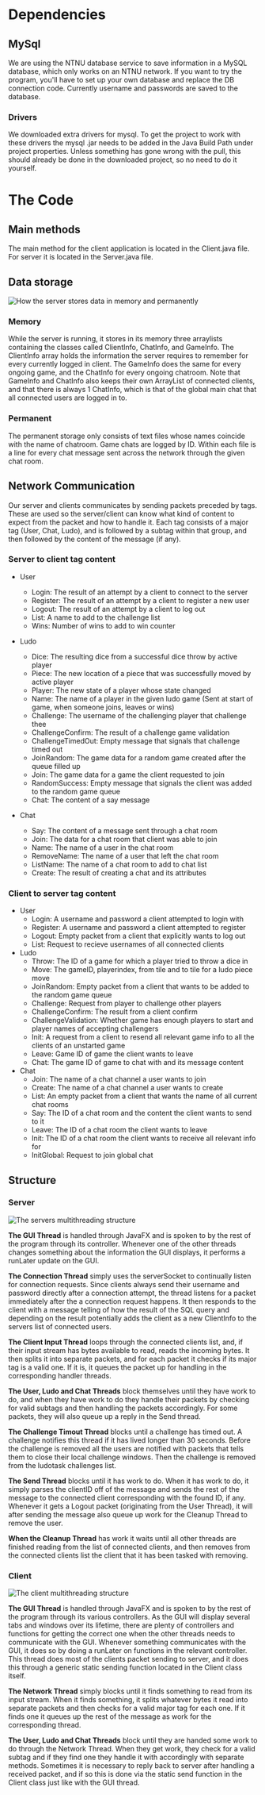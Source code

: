 # **Dependencies** 

## MySql

We are using the NTNU database service to save information in a MySQL database, which only works on an NTNU network. If you want to try the program, you'll have to set up your own database and replace the DB connection code. 
Currently username and passwords are saved to the database.

### Drivers

We downloaded extra drivers for mysql.
To get the project to work with these drivers the mysql .jar needs to be added in the Java Build Path under project properties. Unless something has gone wrong with the pull, this should already be done in the downloaded project, so no need to do it yourself.

# **The Code**

## Main methods
The main method for the client application is located in the Client.java file. For server it is located in the Server.java file.

## Data storage
![How the server stores data in memory and permanently](https://bitbucket.org/repo/daRbxoA/images/4161267439-DataStorage.png)

### Memory

While the server is running, it stores in its memory three arraylists containing the classes called ClientInfo, ChatInfo, and GameInfo. The ClientInfo array holds the information the server requires to remember for every currently logged in client. The GameInfo does the same for every ongoing game, and the ChatInfo for every ongoing chatroom. Note that GameInfo and ChatInfo also keeps their own ArrayList of connected clients, and that there is always 1 ChatInfo, which is that of the global main chat that all connected users are logged in to.

### Permanent

The permanent storage only consists of text files whose names coincide with the name of chatroom. Game chats are logged by ID. Within each file is a line for every chat message sent across the network through the given chat room.

## Network Communication

Our server and clients communicates by sending packets preceded by tags. These are used so the server/client can know what kind of content to expect from the packet and how to handle it. Each tag consists of a major tag (User, Chat, Ludo), and is followed by a subtag within that group, and then followed by the content of the message (if any).

### Server to client tag content
* User
    * Login: The result of an attempt by a client to connect to the server
    * Register: The result of an attempt by a client to register a new user
    * Logout: The result of an attempt by a client to log out
    * List: A name to add to the challenge list
    * Wins: Number of wins to add to win counter

* Ludo
    * Dice: The resulting dice from a successful dice throw by active player
    * Piece: The new location of a piece that was successfully moved by active player
    * Player: The new state of a player whose state changed
    * Name: The name of a player in the given ludo game (Sent at start of game, when someone joins, leaves or wins)
    * Challenge: The username of the challenging player that challenge thee
    * ChallengeConfirm: The result of a challenge game validation
    * ChallengeTimedOut: Empty message that signals that challenge timed out
    * JoinRandom: The game data for a random game created after the queue filled up
    * Join: The game data for a game the client requested to join
    * RandomSuccess: Empty message that signals the client was added to the random game queue
    * Chat: The content of a say message
* Chat
    * Say: The content of a message sent through a chat room
    * Join: The data for a chat room that client was able to join
    * Name: The name of a user in the chat room
    * RemoveName: The name of a user that left the chat room
    * ListName: The name of a chat room to add to chat list
    * Create: The result of creating a chat and its attributes

### Client to server tag content
* User
    * Login: A username and password a client attempted to login with
    * Register: A username and password a client attempted to register
    * Logout: Empty packet from a client that explicitly wants to log out
    * List: Request to recieve usernames of all connected clients
* Ludo
    * Throw: The ID of a game for which a player tried to throw a dice in
    * Move: The gameID, playerindex, from tile and to tile for a ludo piece move
    * JoinRandom: Empty packet from a client that wants to be added to the random game queue
    * Challenge: Request from player to challenge other players
    * ChallengeConfirm: The result from a client confirm
    * ChallengeValidation: Whether game has enough players to start and player names of accepting challengers  
    * Init: A request from a client to resend all relevant game info to all the clients of an unstarted game
    * Leave: Game ID of game the client wants to leave
    * Chat: The game ID of game to chat with and its message content
* Chat
    * Join: The name of a chat channel a user wants to join
    * Create: The name of a chat channel a user wants to create
    * List: An empty packet from a client that wants the name of all current chat rooms
    * Say: The ID of a chat room and the content the client wants to send to it
    * Leave: The ID of a chat room the client wants to leave
    * Init: The ID of a chat room the client wants to receive all relevant info for
    * InitGlobal: Request to join global chat

## Structure

### Server
![The servers multithreading structure](https://bitbucket.org/repo/daRbxoA/images/2828161834-ServerStructure.png)

**The GUI Thread**
is handled through JavaFX and is spoken to by the rest of the program through its controller. Whenever one of the other threads changes something about the information the GUI displays, it performs a runLater update on the GUI.

**The Connection Thread**
simply uses the serverSocket to continually listen for connection requests. Since clients always send their username and password directly after a connection attempt, the thread listens for a packet immediately after the a connection request happens. It then responds to the client with a message telling of how the result of the SQL query and depending on the result potentially adds the client as a new ClientInfo to the servers list of connected users.

**The Client Input Thread**
loops through the connected clients list, and, if their input stream has bytes available to read, reads the incoming bytes. It then splits it into separate packets, and for each packet it checks if its major tag is a valid one. If it is, it queues the packet up for handling in the corresponding handler threads.

**The User, Ludo and Chat Threads**
block themselves until they have work to do, and when they have work to do they handle their packets by checking for valid subtags and then handling the packets accordingly. For some packets, they will also queue up a reply in the Send thread.

**The Challenge Timout Thread**
blocks until a challenge has timed out. A challenge notifies this thread if it has lived longer than 30 seconds. Before the challenge is removed all the users are notified with packets that tells them to close their local challenge windows. Then the challenge is removed from the ludotask challenges list. 

**The Send Thread**
blocks until it has work to do. When it has work to do, it simply parses the clientID off of the message and sends the rest of the message to the connected client corresponding with the found ID, if any. Whenever it gets a Logout packet (originating from the User Thread), it will after sending the message also queue up work for the Cleanup Thread to remove the user.

**When the Cleanup Thread**
has work it waits until all other threads are finished reading from the list of connected clients, and then removes from the connected clients list the client that it has been tasked with removing.

### Client
![The client multithreading structure](https://bitbucket.org/repo/daRbxoA/images/913381503-ClientStructure.png)

**The GUI Thread**
is handled through JavaFX and is spoken to by the rest of the program through its various controllers. As the GUI will display several tabs and windows over its lifetime, there are plenty of controllers and functions for getting the correct one when the other threads needs to communicate with the GUI. Whenever something communicates with the GUI, it does so by doing a runLater on functions in the relevant controller. This thread does most of the clients packet sending to server, and it does this through a generic static sending function located in the Client class itself.

**The Network Thread**
simply blocks until it finds something to read from its input stream. When it finds something, it splits whatever bytes it read into separate packets and then checks for a valid major tag for each one. If it finds one it queues up the rest of the message as work for the corresponding thread.

**The User, Ludo and Chat Threads**
block until they are handed some work to do through the Network Thread. When they get work, they check for a valid subtag and if they find one they handle it with accordingly with separate methods. Sometimes it is necessary to reply back to server after handling a received packet, and if so this is done via the static send function in the Client class just like with the GUI thread.
